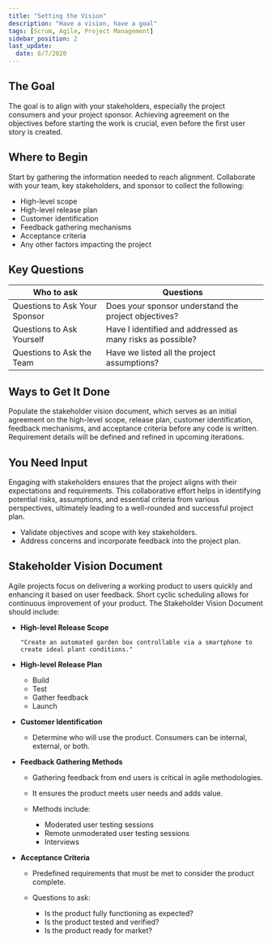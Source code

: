```yaml
---
title: "Setting the Vision"
description: "Have a vision, have a goal"
tags: [Scrum, Agile, Project Management]
sidebar_position: 2
last_update:
  date: 6/7/2020
---
```




## The Goal

The goal is to align with your stakeholders, especially the project consumers and your project sponsor. Achieving agreement on the objectives before starting the work is crucial, even before the first user story is created.

## Where to Begin

Start by gathering the information needed to reach alignment. Collaborate with your team, key stakeholders, and sponsor to collect the following:

- High-level scope
- High-level release plan
- Customer identification
- Feedback gathering mechanisms
- Acceptance criteria
- Any other factors impacting the project

## Key Questions

| Who to ask                    | Questions |
|-------------------------------|----------------------------------------|
| Questions to Ask Your Sponsor | Does your sponsor understand the project objectives? |
| Questions to Ask Yourself     | Have I identified and addressed as many risks as possible? |
| Questions to Ask the Team     | Have we listed all the project assumptions? |

## Ways to Get It Done

Populate the stakeholder vision document, which serves as an initial agreement on the high-level scope, release plan, customer identification, feedback mechanisms, and acceptance criteria before any code is written. Requirement details will be defined and refined in upcoming iterations.

## You Need Input

Engaging with stakeholders ensures that the project aligns with their expectations and requirements. This collaborative effort helps in identifying potential risks, assumptions, and essential criteria from various perspectives, ultimately leading to a well-rounded and successful project plan.

- Validate objectives and scope with key stakeholders.
- Address concerns and incorporate feedback into the project plan.


## Stakeholder Vision Document

Agile projects focus on delivering a working product to users quickly and enhancing it based on user feedback. Short cyclic scheduling allows for continuous improvement of your product. The Stakeholder Vision Document should include:


- **High-level Release Scope**

    ```
    "Create an automated garden box controllable via a smartphone to create ideal plant conditions."
    ```

- **High-level Release Plan**

    - Build
    - Test
    - Gather feedback
    - Launch

- **Customer Identification**

    - Determine who will use the product. Consumers can be internal, external, or both.

- **Feedback Gathering Methods**

  - Gathering feedback from end users is critical in agile methodologies. 
  - It ensures the product meets user needs and adds value. 
  - Methods include:

    - Moderated user testing sessions
    - Remote unmoderated user testing sessions
    - Interviews

- **Acceptance Criteria**

  - Predefined requirements that must be met to consider the product complete.
  - Questions to ask:
        
    - Is the product fully functioning as expected?
    - Is the product tested and verified?
    - Is the product ready for market?
